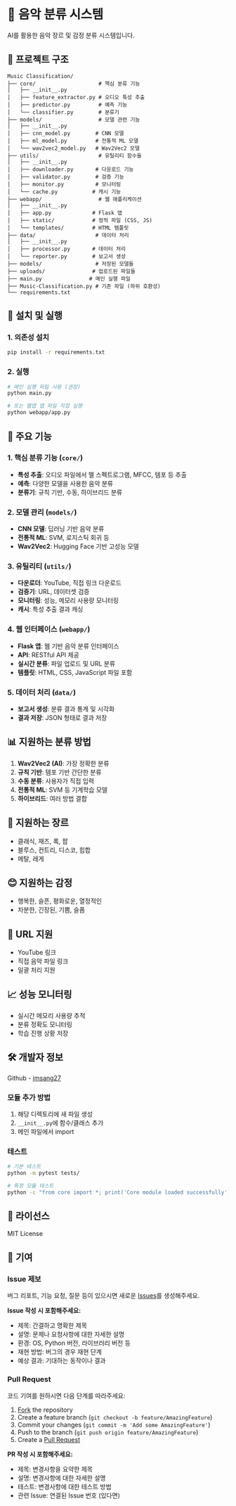 # 🎵 음악 분류 시스템

AI를 활용한 음악 장르 및 감정 분류 시스템입니다.

## 📁 프로젝트 구조

```
Music Classification/
├── core/                    # 핵심 분류 기능
│   ├── __init__.py
│   ├── feature_extractor.py # 오디오 특성 추출
│   ├── predictor.py         # 예측 기능
│   └── classifier.py        # 분류기
├── models/                  # 모델 관련 기능
│   ├── __init__.py
│   ├── cnn_model.py        # CNN 모델
│   ├── ml_model.py         # 전통적 ML 모델
│   └── wav2vec2_model.py   # Wav2Vec2 모델
├── utils/                   # 유틸리티 함수들
│   ├── __init__.py
│   ├── downloader.py       # 다운로드 기능
│   ├── validator.py        # 검증 기능
│   ├── monitor.py          # 모니터링
│   └── cache.py           # 캐시 기능
├── webapp/                  # 웹 애플리케이션
│   ├── __init__.py
│   ├── app.py             # Flask 앱
│   ├── static/            # 정적 파일 (CSS, JS)
│   └── templates/         # HTML 템플릿
├── data/                   # 데이터 처리
│   ├── __init__.py
│   ├── processor.py       # 데이터 처리
│   └── reporter.py        # 보고서 생성
├── models/                 # 저장된 모델들
├── uploads/               # 업로드된 파일들
├── main.py               # 메인 실행 파일
├── Music-Classification.py # 기존 파일 (하위 호환성)
└── requirements.txt
```

## 🚀 설치 및 실행

### 1. 의존성 설치

```bash
pip install -r requirements.txt
```

### 2. 실행

```bash
# 메인 실행 파일 사용 (권장)
python main.py

# 또는 웹앱 앱 파일 직접 실행
python webapp/app.py
```

## 🔧 주요 기능

### 1. 핵심 분류 기능 (`core/`)
- **특성 추출**: 오디오 파일에서 멜 스펙트로그램, MFCC, 템포 등 추출
- **예측**: 다양한 모델을 사용한 음악 분류
- **분류기**: 규칙 기반, 수동, 하이브리드 분류

### 2. 모델 관리 (`models/`)
- **CNN 모델**: 딥러닝 기반 음악 분류
- **전통적 ML**: SVM, 로지스틱 회귀 등
- **Wav2Vec2**: Hugging Face 기반 고성능 모델

### 3. 유틸리티 (`utils/`)
- **다운로더**: YouTube, 직접 링크 다운로드
- **검증기**: URL, 데이터셋 검증
- **모니터링**: 성능, 메모리 사용량 모니터링
- **캐시**: 특성 추출 결과 캐싱

### 4. 웹 인터페이스 (`webapp/`)
- **Flask 앱**: 웹 기반 음악 분류 인터페이스
- **API**: RESTful API 제공
- **실시간 분류**: 파일 업로드 및 URL 분류
- **템플릿**: HTML, CSS, JavaScript 파일 포함

### 5. 데이터 처리 (`data/`)
- **보고서 생성**: 분류 결과 통계 및 시각화
- **결과 저장**: JSON 형태로 결과 저장

## 📊 지원하는 분류 방법

1. **Wav2Vec2 (AI)**: 가장 정확한 분류
2. **규칙 기반**: 템포 기반 간단한 분류
3. **수동 분류**: 사용자가 직접 입력
4. **전통적 ML**: SVM 등 기계학습 모델
5. **하이브리드**: 여러 방법 결합

## 🎯 지원하는 장르

- 클래식, 재즈, 록, 팝
- 블루스, 컨트리, 디스코, 힙합
- 메탈, 레게

## 😊 지원하는 감정

- 행복한, 슬픈, 평화로운, 열정적인
- 차분한, 긴장된, 기쁨, 슬픔

## 🔗 URL 지원

- YouTube 링크
- 직접 음악 파일 링크
- 일괄 처리 지원

## 📈 성능 모니터링

- 실시간 메모리 사용량 추적
- 분류 정확도 모니터링
- 학습 진행 상황 저장

## 🛠️ 개발자 정보

Github - [imsang27](https://github.com/imsang27)

### 모듈 추가 방법

1. 해당 디렉토리에 새 파일 생성
2. `__init__.py`에 함수/클래스 추가
3. 메인 파일에서 import

### 테스트

```bash
# 기본 테스트
python -m pytest tests/

# 특정 모듈 테스트
python -c "from core import *; print('Core module loaded successfully')"
```

## 📝 라이선스

MIT License

## 🤝 기여

### Issue 제보

버그 리포트, 기능 요청, 질문 등이 있으시면 새로운 [Issues](https://github.com/imsang27/music-classification/issues)를 생성해주세요.

**Issue 작성 시 포함해주세요:**
- 제목: 간결하고 명확한 제목
- 설명: 문제나 요청사항에 대한 자세한 설명
- 환경: OS, Python 버전, 라이브러리 버전 등
- 재현 방법: 버그의 경우 재현 단계
- 예상 결과: 기대하는 동작이나 결과

### Pull Request

코드 기여를 원하시면 다음 단계를 따라주세요:

1. [Fork](https://github.com/imsang27/Music-Classification/fork) the repository
2. Create a feature branch (`git checkout -b feature/AmazingFeature`)
3. Commit your changes (`git commit -m 'Add some AmazingFeature'`)
4. Push to the branch (`git push origin feature/AmazingFeature`)
5. Create a [Pull Request](https://github.com/imsang27/Music-Classification/pulls)

**PR 작성 시 포함해주세요:**
- 제목: 변경사항을 요약한 제목
- 설명: 변경사항에 대한 자세한 설명
- 테스트: 변경사항에 대한 테스트 방법
- 관련 Issue: 연결된 Issue 번호 (있다면)
